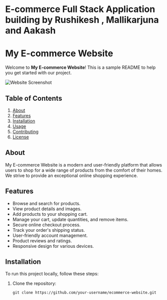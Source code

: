# E-commerce Full Stack Application building by Rushikesh , Mallikarjuna and Aakash 

# My E-commerce Website

Welcome to **My E-commerce Website**! This is a sample README to help you get started with our project.

![Website Screenshot](screenshot.png)

## Table of Contents
1. [About](#about)
2. [Features](#features)
3. [Installation](#installation)
4. [Usage](#usage)
5. [Contributing](#contributing)
6. [License](#license)

## About
My E-commerce Website is a modern and user-friendly platform that allows users to shop for a wide range of products from the comfort of their homes. We strive to provide an exceptional online shopping experience.

## Features
- Browse and search for products.
- View product details and images.
- Add products to your shopping cart.
- Manage your cart, update quantities, and remove items.
- Secure online checkout process.
- Track your order's shipping status.
- User-friendly account management.
- Product reviews and ratings.
- Responsive design for various devices.

## Installation
To run this project locally, follow these steps:

1. Clone the repository:
   ```shell
   git clone https://github.com/your-username/ecommerce-website.git
